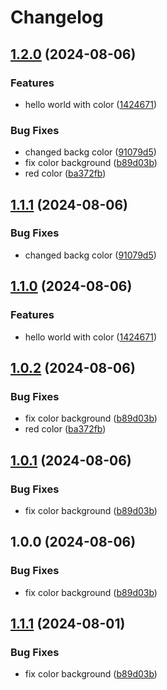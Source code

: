 # Changelog

## [1.2.0](https://github.com/ksanchezq17/git-actions-playground/compare/frontend-v1.1.1...frontend@v1.2.0) (2024-08-06)


### Features

* hello world with color ([1424671](https://github.com/ksanchezq17/git-actions-playground/commit/14246717d1c2fe2f46f23a483defdcccca5d21b3))


### Bug Fixes

* changed backg color ([91079d5](https://github.com/ksanchezq17/git-actions-playground/commit/91079d5c013acfe898df7be41fc52d11c6b4b247))
* fix color background ([b89d03b](https://github.com/ksanchezq17/git-actions-playground/commit/b89d03b66ead48d1d1e69cfc7b1f1e2f782f59ca))
* red color ([ba372fb](https://github.com/ksanchezq17/git-actions-playground/commit/ba372fba5a16de218f2bee8bb9afbe758b0afcb2))

## [1.1.1](https://github.com/ksanchezq17/git-actions-playground/compare/frontend@v1.1.0...frontend@v1.1.1) (2024-08-06)


### Bug Fixes

* changed backg color ([91079d5](https://github.com/ksanchezq17/git-actions-playground/commit/91079d5c013acfe898df7be41fc52d11c6b4b247))

## [1.1.0](https://github.com/ksanchezq17/git-actions-playground/compare/frontend@v1.0.2...frontend@v1.1.0) (2024-08-06)


### Features

* hello world with color ([1424671](https://github.com/ksanchezq17/git-actions-playground/commit/14246717d1c2fe2f46f23a483defdcccca5d21b3))

## [1.0.2](https://github.com/ksanchezq17/git-actions-playground/compare/frontend-v1.0.1...frontend@v1.0.2) (2024-08-06)


### Bug Fixes

* fix color background ([b89d03b](https://github.com/ksanchezq17/git-actions-playground/commit/b89d03b66ead48d1d1e69cfc7b1f1e2f782f59ca))
* red color ([ba372fb](https://github.com/ksanchezq17/git-actions-playground/commit/ba372fba5a16de218f2bee8bb9afbe758b0afcb2))

## [1.0.1](https://github.com/ksanchezq17/git-actions-playground/compare/frontend-v1.0.0...frontend@v1.0.1) (2024-08-06)


### Bug Fixes

* fix color background ([b89d03b](https://github.com/ksanchezq17/git-actions-playground/commit/b89d03b66ead48d1d1e69cfc7b1f1e2f782f59ca))

## 1.0.0 (2024-08-06)


### Bug Fixes

* fix color background ([b89d03b](https://github.com/ksanchezq17/git-actions-playground/commit/b89d03b66ead48d1d1e69cfc7b1f1e2f782f59ca))

## [1.1.1](https://github.com/ksanchezq17/git-actions-playground/compare/frontend-v1.1.0...frontend@v1.1.1) (2024-08-01)


### Bug Fixes

* fix color background ([b89d03b](https://github.com/ksanchezq17/git-actions-playground/commit/b89d03b66ead48d1d1e69cfc7b1f1e2f782f59ca))
